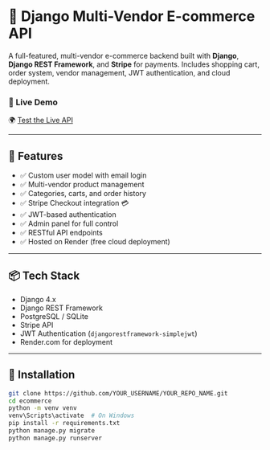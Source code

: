 # 🛒 Django Multi-Vendor E-commerce API

A full-featured, multi-vendor e-commerce backend built with **Django**, **Django REST Framework**, and **Stripe** for payments. Includes shopping cart, order system, vendor management, JWT authentication, and cloud deployment.

### 🔗 Live Demo

🌍 [Test the Live API](https://ecommerce-django-2gxr.onrender.com/)

---

## 🚀 Features

- ✅ Custom user model with email login
- ✅ Multi-vendor product management
- ✅ Categories, carts, and order history
- ✅ Stripe Checkout integration 💳
- ✅ JWT-based authentication
- ✅ Admin panel for full control
- ✅ RESTful API endpoints
- ✅ Hosted on Render (free cloud deployment)

---

## 📦 Tech Stack

- Django 4.x
- Django REST Framework
- PostgreSQL / SQLite
- Stripe API
- JWT Authentication (`djangorestframework-simplejwt`)
- Render.com for deployment

---

## 📂 Installation

```bash
git clone https://github.com/YOUR_USERNAME/YOUR_REPO_NAME.git
cd ecommerce
python -m venv venv
venv\Scripts\activate  # On Windows
pip install -r requirements.txt
python manage.py migrate
python manage.py runserver





